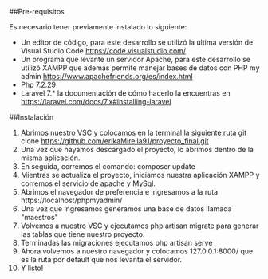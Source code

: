 
##Pre-requisitos

Es necesario tener previamente instalado lo siguiente:
 * Un editor de código, para este desarrollo se utilizó la última versión de Visual Studio Code https://code.visualstudio.com/
 * Un programa que levante un servidor Apache, para este desarrollo se utilizó XAMPP que además permite manejar bases de datos con PHP my admin https://www.apachefriends.org/es/index.html
 * Php 7.2.29
 * Laravel 7.* la documentación de cómo hacerlo la encuentras en https://laravel.com/docs/7.x#installing-laravel
 
 ##Instalación
 
 1) Abrimos nuestro VSC y colocamos en la terminal la siguiente ruta git clone https://github.com/erikaMirella91/proyecto_final.git
 2) Una vez que hayamos descargado el proyecto, lo abrimos dentro de la misma aplicación. 
 3) En seguida, corremos el comando: composer update
 4) Mientras se actualiza el proyecto, iniciamos nuestra aplicación XAMPP y corremos el servicio de apache y MySql.
 5) Abrimos el navegador de preferencia e ingresamos a la ruta https://localhost/phpmyadmin/
 6) Una vez que ingresamos generamos una base de datos llamada "maestros"
 7) Volvemos a nuestro VSC y ejecutamos php artisan migrate para generar las tablas que tiene nuestro proyecto.
 8) Terminadas las migraciones ejecutamos php artisan serve 
 9) Ahora volvemos a nuestro navegador y colocamos 127.0.0.1:8000/ que es la ruta por default que nos levanta el servidor.
 10) Y listo!
 

